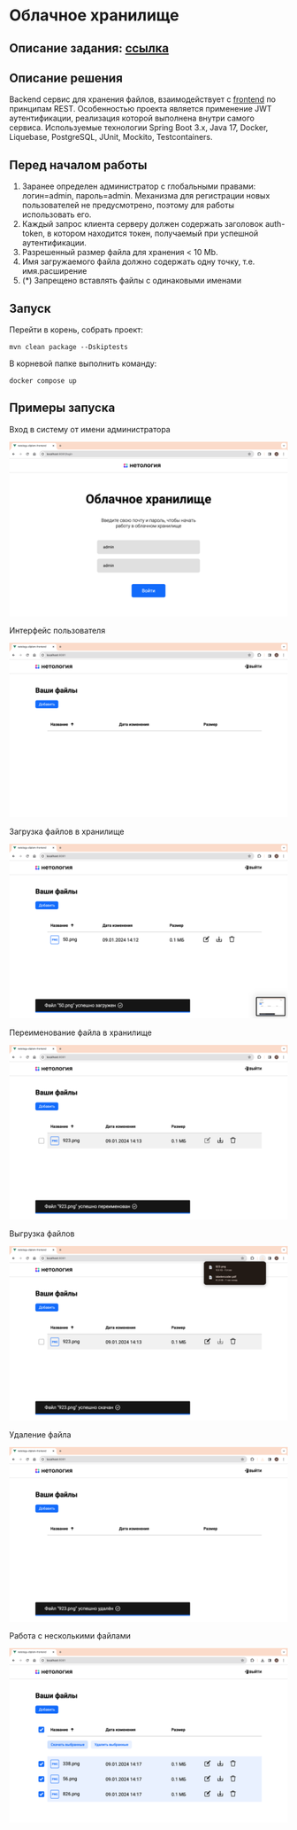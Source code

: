 # Облачное хранилище
## Описание задания: [ссылка](https://github.com/netology-code/jd-homeworks/blob/master/diploma/cloudservice.md)
## Описание решения
Backend сервис для хранения файлов, взаимодействует с [frontend](https://github.com/netology-code/jd-homeworks/tree/master/diploma/netology-diplom-frontend)
по принципам REST. Особенностью проекта является
применение JWT аутентификации, реализация которой выполнена внутри самого сервиса. Используемые технологии Spring Boot 3.x,
Java 17, Docker, Liquebase, PostgreSQL, JUnit, Mockito, Testcontainers.
## Перед началом работы
1) Заранее определен администратор с глобальными правами: логин=admin, пароль=admin. Механизма для регистрации новых пользователей не предусмотрено, поэтому для работы использовать его.
2) Каждый запрос клиента серверу должен содержать заголовок auth-token, в котором находится токен, получаемый при успешной аутентификации.
3) Разрешенный размер файла для хранения < 10 Mb.
4) Имя загружаемого файла должно содержать одну точку, т.е. имя.расширение
5) (*) Запрещено вставлять файлы с одинаковыми именами
## Запуск
Перейти в корень, собрать проект:
```
mvn clean package --Dskiptests
```
В корневой папке выполнить команду:
```
docker compose up
```
## Примеры запуска
Вход в систему от имени администратора

![](img/login.png)

Интерфейс пользователя

![](img/main_page.png)

Загрузка файлов в хранилище

![](img/load_file_to_main_page.png)

Переименование файла в хранилище

![](img/rename_file.png)

Выгрузка файлов 

![](img/download_file.png)

Удаление файла

![](img/remove_file.png)

Работа с несколькими файлами

![](img/download_files.png)